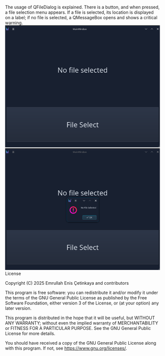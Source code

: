 The usage of QFileDialog is explained. There is a button, and when pressed, a file selection menu appears. If a file is selected, its location is displayed on a label; if no file is selected, a QMessageBox opens and shows a critical warning.
![Image 1](./images/image1.png)
![Image 2](./images/image2.png)
License

Copyright (C) 2025 Emrullah Enis Çetinkaya and contributors

This program is free software: you can redistribute it and/or modify it under the terms of the GNU General Public License as published by the Free Software Foundation, either version 3 of the License, or (at your option) any later version.

This program is distributed in the hope that it will be useful, but WITHOUT ANY WARRANTY; without even the implied warranty of MERCHANTABILITY or FITNESS FOR A PARTICULAR PURPOSE. See the GNU General Public License for more details.

You should have received a copy of the GNU General Public License along with this program. If not, see https://www.gnu.org/licenses/.
